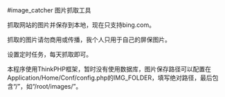 #image_catcher 图片抓取工具

抓取网站的图片并保存到本地，现在只支持bing.com。

抓取的图片请勿商用或传播，我个人只用于自己的屏保图片。

设置定时任务，每天抓取即可。

本程序使用ThinkPHP框架，暂时没有使用数据库，图片保存路径可以配置在Application/Home/Conf/config.php的IMG_FOLDER，填写绝对路径，最后包含“/”，如“/root/images/”。
